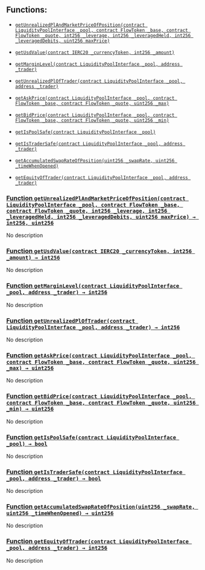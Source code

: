 ## Functions:

- [`getUnrealizedPlAndMarketPriceOfPosition(contract LiquidityPoolInterface _pool, contract FlowToken _base, contract FlowToken _quote, int256 _leverage, int256 _leveragedHeld, int256 _leveragedDebits, uint256 maxPrice)`](#TestFlowMarginProtocol1-getUnrealizedPlAndMarketPriceOfPosition-contract-LiquidityPoolInterface-contract-FlowToken-contract-FlowToken-int256-int256-int256-uint256-)

- [`getUsdValue(contract IERC20 _currencyToken, int256 _amount)`](#TestFlowMarginProtocol1-getUsdValue-contract-IERC20-int256-)

- [`getMarginLevel(contract LiquidityPoolInterface _pool, address _trader)`](#TestFlowMarginProtocol1-getMarginLevel-contract-LiquidityPoolInterface-address-)

- [`getUnrealizedPlOfTrader(contract LiquidityPoolInterface _pool, address _trader)`](#TestFlowMarginProtocol1-getUnrealizedPlOfTrader-contract-LiquidityPoolInterface-address-)

- [`getAskPrice(contract LiquidityPoolInterface _pool, contract FlowToken _base, contract FlowToken _quote, uint256 _max)`](#TestFlowMarginProtocol1-getAskPrice-contract-LiquidityPoolInterface-contract-FlowToken-contract-FlowToken-uint256-)

- [`getBidPrice(contract LiquidityPoolInterface _pool, contract FlowToken _base, contract FlowToken _quote, uint256 _min)`](#TestFlowMarginProtocol1-getBidPrice-contract-LiquidityPoolInterface-contract-FlowToken-contract-FlowToken-uint256-)

- [`getIsPoolSafe(contract LiquidityPoolInterface _pool)`](#TestFlowMarginProtocol1-getIsPoolSafe-contract-LiquidityPoolInterface-)

- [`getIsTraderSafe(contract LiquidityPoolInterface _pool, address _trader)`](#TestFlowMarginProtocol1-getIsTraderSafe-contract-LiquidityPoolInterface-address-)

- [`getAccumulatedSwapRateOfPosition(uint256 _swapRate, uint256 _timeWhenOpened)`](#TestFlowMarginProtocol1-getAccumulatedSwapRateOfPosition-uint256-uint256-)

- [`getEquityOfTrader(contract LiquidityPoolInterface _pool, address _trader)`](#TestFlowMarginProtocol1-getEquityOfTrader-contract-LiquidityPoolInterface-address-)

### [Function `getUnrealizedPlAndMarketPriceOfPosition(contract LiquidityPoolInterface _pool, contract FlowToken _base, contract FlowToken _quote, int256 _leverage, int256 _leveragedHeld, int256 _leveragedDebits, uint256 maxPrice) → int256, uint256`](#TestFlowMarginProtocol1-getUnrealizedPlAndMarketPriceOfPosition-contract-LiquidityPoolInterface-contract-FlowToken-contract-FlowToken-int256-int256-int256-uint256-)

No description

### [Function `getUsdValue(contract IERC20 _currencyToken, int256 _amount) → int256`](#TestFlowMarginProtocol1-getUsdValue-contract-IERC20-int256-)

No description

### [Function `getMarginLevel(contract LiquidityPoolInterface _pool, address _trader) → int256`](#TestFlowMarginProtocol1-getMarginLevel-contract-LiquidityPoolInterface-address-)

No description

### [Function `getUnrealizedPlOfTrader(contract LiquidityPoolInterface _pool, address _trader) → int256`](#TestFlowMarginProtocol1-getUnrealizedPlOfTrader-contract-LiquidityPoolInterface-address-)

No description

### [Function `getAskPrice(contract LiquidityPoolInterface _pool, contract FlowToken _base, contract FlowToken _quote, uint256 _max) → uint256`](#TestFlowMarginProtocol1-getAskPrice-contract-LiquidityPoolInterface-contract-FlowToken-contract-FlowToken-uint256-)

No description

### [Function `getBidPrice(contract LiquidityPoolInterface _pool, contract FlowToken _base, contract FlowToken _quote, uint256 _min) → uint256`](#TestFlowMarginProtocol1-getBidPrice-contract-LiquidityPoolInterface-contract-FlowToken-contract-FlowToken-uint256-)

No description

### [Function `getIsPoolSafe(contract LiquidityPoolInterface _pool) → bool`](#TestFlowMarginProtocol1-getIsPoolSafe-contract-LiquidityPoolInterface-)

No description

### [Function `getIsTraderSafe(contract LiquidityPoolInterface _pool, address _trader) → bool`](#TestFlowMarginProtocol1-getIsTraderSafe-contract-LiquidityPoolInterface-address-)

No description

### [Function `getAccumulatedSwapRateOfPosition(uint256 _swapRate, uint256 _timeWhenOpened) → uint256`](#TestFlowMarginProtocol1-getAccumulatedSwapRateOfPosition-uint256-uint256-)

No description

### [Function `getEquityOfTrader(contract LiquidityPoolInterface _pool, address _trader) → int256`](#TestFlowMarginProtocol1-getEquityOfTrader-contract-LiquidityPoolInterface-address-)

No description
